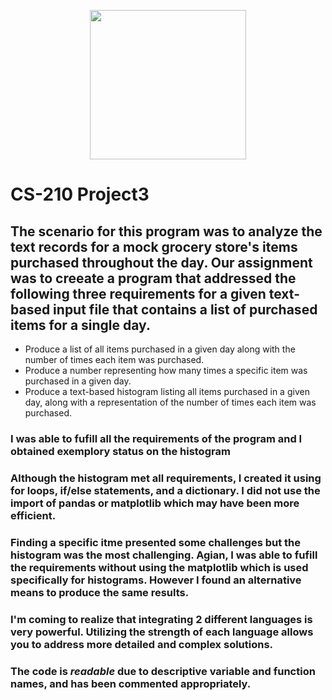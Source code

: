 <p align="center">
  <img width="250" height="239" src="https://i.ibb.co/SvzF5V0/Southern-New-Hampshire-University-seal-svg.png">
</p>

# CS-210 Project3

## The scenario for this program was to analyze the text records for a mock grocery store's items purchased throughout the day. Our assignment was to creeate a program that addressed the following three requirements for a given text-based input file that contains a list of purchased items for a single day.

- Produce a list of all items purchased in a given day along with the number of times each item was purchased.
- Produce a number representing how many times a specific item was purchased in a given day.
- Produce a text-based histogram listing all items purchased in a given day, along with a representation of the number of times each item was purchased.

### I was able to fufill all the requirements of the program and I obtained exemplory status on the histogram

### Although the histogram met all requirements, I created it using for loops, if/else statements, and a dictionary. I did not use the import of pandas or matplotlib which may have been more efficient.

### Finding a specific itme presented some challenges but the histogram was the most challenging. Agian, I was able to fufill the requirements without using the matplotlib which is used specifically for histograms. However I found an alternative means to produce the same results.

### I'm coming to realize that integrating 2 different languages is very powerful. Utilizing the strength of each language allows you to address more detailed and complex solutions.

### The code is _readable_ due to descriptive variable and function names, and has been commented appropriately.
